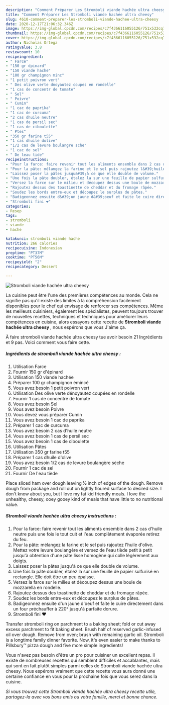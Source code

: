 ```yaml
---
description: "Comment Préparer Les Stromboli viande hachée ultra cheesy"
title: "Comment Préparer Les Stromboli viande hachée ultra cheesy"
slug: 4610-comment-preparer-les-stromboli-viande-hachee-ultra-cheesy
date: 2020-12-17T21:06:32.346Z
image: https://img-global.cpcdn.com/recipes/c7f4366116055126/751x532cq70/stromboli-viande-hachee-ultra-cheesy-photo-principale-de-la-recette.jpg
thumbnail: https://img-global.cpcdn.com/recipes/c7f4366116055126/751x532cq70/stromboli-viande-hachee-ultra-cheesy-photo-principale-de-la-recette.jpg
cover: https://img-global.cpcdn.com/recipes/c7f4366116055126/751x532cq70/stromboli-viande-hachee-ultra-cheesy-photo-principale-de-la-recette.jpg
author: Nicholas Ortega
ratingvalue: 3.8
reviewcount: 10
recipeingredient:
- " Farce"
- "150 gr dpinard"
- "150 viande hache"
- "100 gr champignon minc"
- "1 petit poivron vert"
- " Des olive verte dnoyautez coupes en rondelle"
- "1 cas de concentr de tomate"
- " Sel"
- " Poivre"
- " Cumin"
- "1 cac de paprika"
- "1 cac de curcuma"
- "2 cas dhuile neutre"
- "1 cas de persil sec"
- "1 cas de ciboulette"
- " Ptes"
- "350 gr farine t55"
- "1 cas dhuile dolive"
- "1/2 cas de levure boulangre sche"
- "1 cac de sel"
- " De leau tide"
recipeinstructions:
- "Pour la farce: faire revenir tout les aliments ensemble dans 2 cas d&#39;huile neutre puis une fois le tout cuit et l&#39;eau complètement évaporée retirez du feu."
- "Pour la pâte: mélangez la farine et le sel puis rajoutez l&#39;huile d&#39;olive. Mettez votre levure boulangère et versez de l&#39;eau tiède petit à petit jusqu&#39;à obtention d&#39;une pâte lisse homogène qui colle légèrement aux doigts."
- "Laissez poser la pâtes jusqu&#39;à ce que elle double de volume."
- "Une fois la pâte doubler, étalez la sur une feuille de papier sulfurisé en rectangle. Elle doit être un peu épaisse."
- "Versez la farce sur le milieu et découpez dessus une boule de mozzarella en rondelle."
- "Rajoutez dessus des toastinette de cheddar et du fromage râpée."
- "Soudez les bords entre-eux et découpez le surplus de pâtes."
- "Badigeonnez ensuite d&#39;un jaune d&#39;oeuf et faite le cuire directement dans un four préchauffer à 220° jusqu&#39;à parfaite dorure."
- "Stromboli fini ❤"
categories:
- Resep
tags:
- stromboli
- viande
- hache

katakunci: stromboli viande hache 
nutrition: 266 calories
recipecuisine: Indonesian
preptime: "PT37M"
cooktime: "PT56M"
recipeyield: "2"
recipecategory: Dessert

---
```



![Stromboli viande hachée ultra cheesy](https://img-global.cpcdn.com/recipes/c7f4366116055126/751x532cq70/stromboli-viande-hachee-ultra-cheesy-photo-principale-de-la-recette.jpg)

La cuisine peut être l'une des premières compétences au monde. Cela ne signifie pas qu'il existe des limites à la compréhension facilement disponibles pour le chef qui envisage de renforcer ses compétences. Même les meilleurs cuisiniers, également les spécialistes, peuvent toujours trouver de nouvelles recettes, techniques et techniques pour améliorer leurs compétences en cuisine, alors essayons cette recette de <strong> Stromboli viande hachée ultra cheesy </strong>, nous espérons que vous J'aime ça.

<!--inarticleads1-->

À faire stromboli viande hachée ultra cheesy tue avoir besoin 21 Ingrédients et 9 pas. Voici comment vous faire cette.

##### Ingrédients de stromboli viande hachée ultra cheesy :

1. Utilisation  Farce
1. Fournir 150 gr d&#39;épinard
1. Utilisation 150 viande hachée
1. Préparer 100 gr champignon émincé
1. Vous avez besoin 1 petit poivron vert
1. Utilisation  Des olive verte dénoyautez coupées en rondelle
1. Fournir 1 cas de concentré de tomate
1. Vous avez besoin  Sel
1. Vous avez besoin  Poivre
1. Vous devez vous préparer  Cumin
1. Vous avez besoin 1 cac de paprika
1. Préparer 1 cac de curcuma
1. Vous avez besoin 2 cas d&#39;huile neutre
1. Vous avez besoin 1 cas de persil sec
1. Vous avez besoin 1 cas de ciboulette
1. Utilisation  Pâtes
1. Utilisation 350 gr farine t55
1. Préparer 1 cas dhuile d&#39;olive
1. Vous avez besoin 1/2 cas de levure boulangère sèche
1. Fournir 1 cac de sel
1. Fournir  De l&#39;eau tiède


Place sliced ham over dough leaving ½ inch of edges of the dough. Remove dough from package and roll out on lightly floured surface to desired size. I don&#39;t know about you, but I love my fat kid friendly meals. I love the unhealthy, cheesy, ooey gooey kind of meals that have little to no nutritional value. 

<!--inarticleads2-->

##### Stromboli viande hachée ultra cheesy instructions :

1. Pour la farce: faire revenir tout les aliments ensemble dans 2 cas d&#39;huile neutre puis une fois le tout cuit et l&#39;eau complètement évaporée retirez du feu.
1. Pour la pâte: mélangez la farine et le sel puis rajoutez l&#39;huile d&#39;olive. Mettez votre levure boulangère et versez de l&#39;eau tiède petit à petit jusqu&#39;à obtention d&#39;une pâte lisse homogène qui colle légèrement aux doigts.
1. Laissez poser la pâtes jusqu&#39;à ce que elle double de volume.
1. Une fois la pâte doubler, étalez la sur une feuille de papier sulfurisé en rectangle. Elle doit être un peu épaisse.
1. Versez la farce sur le milieu et découpez dessus une boule de mozzarella en rondelle.
1. Rajoutez dessus des toastinette de cheddar et du fromage râpée.
1. Soudez les bords entre-eux et découpez le surplus de pâtes.
1. Badigeonnez ensuite d&#39;un jaune d&#39;oeuf et faite le cuire directement dans un four préchauffer à 220° jusqu&#39;à parfaite dorure.
1. Stromboli fini ❤


Transfer stromboli ring on parchment to a baking sheet; fold or cut away excess parchment to fit baking sheet. Brush half of reserved garlic-infused oil over dough. Remove from oven; brush with remaining garlic oil. Stromboli is a longtime family dinner favorite. Now, it&#39;s even easier to make thanks to Pillsbury™ pizza dough and five more simple ingredients! 

<!--inarticleads1-->

<p>
Vous n'avez pas besoin d'être un pro pour cuisiner un excellent repas. Il existe de nombreuses recettes qui semblent difficiles et accablantes, mais qui sont en fait plutôt simples parmi celles de Stromboli viande hachée ultra cheesy. Nous espérons vraiment que cette recette vous aura donné une certaine confiance en vous pour la prochaine fois que vous serez dans la cuisine.
</p>

<p>
<i>Si vous trouvez cette Stromboli viande hachée ultra cheesy recette utile, partagez-la avec vos bons amis ou votre famille, merci et bonne chance.</i>
</p>
